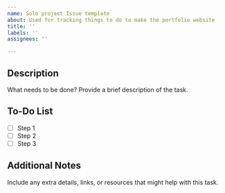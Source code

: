 ```yaml
---
name: Solo project Issue template
about: Used for tracking things to do to make the portfolio website
title: ''
labels: ''
assignees: ''

---
```


## Description
What needs to be done? Provide a brief description of the task.

## To-Do List
- [ ] Step 1
- [ ] Step 2
- [ ] Step 3

## Additional Notes
Include any extra details, links, or resources that might help with this task.
